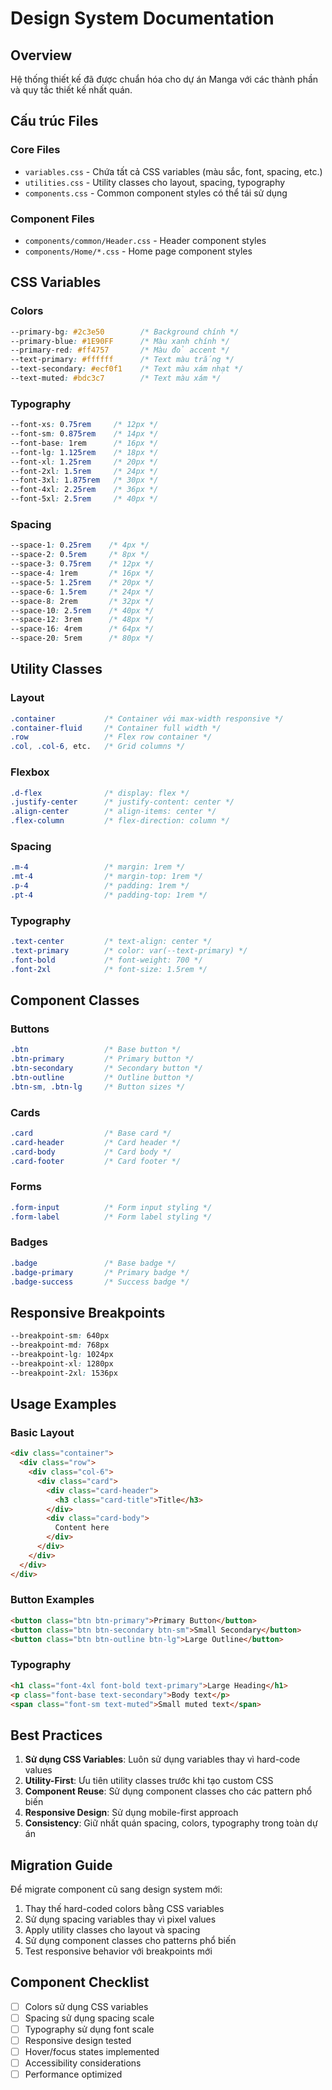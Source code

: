 # Design System Documentation

## Overview
Hệ thống thiết kế đã được chuẩn hóa cho dự án Manga với các thành phần và quy tắc thiết kế nhất quán.

## Cấu trúc Files

### Core Files
- `variables.css` - Chứa tất cả CSS variables (màu sắc, font, spacing, etc.)
- `utilities.css` - Utility classes cho layout, spacing, typography
- `components.css` - Common component styles có thể tái sử dụng

### Component Files  
- `components/common/Header.css` - Header component styles
- `components/Home/*.css` - Home page component styles

## CSS Variables

### Colors
```css
--primary-bg: #2c3e50        /* Background chính */
--primary-blue: #1E90FF      /* Màu xanh chính */
--primary-red: #ff4757       /* Màu đỏ accent */
--text-primary: #ffffff      /* Text màu trắng */
--text-secondary: #ecf0f1    /* Text màu xám nhạt */
--text-muted: #bdc3c7        /* Text màu xám */
```

### Typography
```css
--font-xs: 0.75rem     /* 12px */
--font-sm: 0.875rem    /* 14px */  
--font-base: 1rem      /* 16px */
--font-lg: 1.125rem    /* 18px */
--font-xl: 1.25rem     /* 20px */
--font-2xl: 1.5rem     /* 24px */
--font-3xl: 1.875rem   /* 30px */
--font-4xl: 2.25rem    /* 36px */
--font-5xl: 2.5rem     /* 40px */
```

### Spacing
```css
--space-1: 0.25rem    /* 4px */
--space-2: 0.5rem     /* 8px */
--space-3: 0.75rem    /* 12px */
--space-4: 1rem       /* 16px */
--space-5: 1.25rem    /* 20px */
--space-6: 1.5rem     /* 24px */
--space-8: 2rem       /* 32px */
--space-10: 2.5rem    /* 40px */
--space-12: 3rem      /* 48px */
--space-16: 4rem      /* 64px */
--space-20: 5rem      /* 80px */
```

## Utility Classes

### Layout
```css
.container           /* Container với max-width responsive */
.container-fluid     /* Container full width */
.row                 /* Flex row container */
.col, .col-6, etc.   /* Grid columns */
```

### Flexbox
```css
.d-flex              /* display: flex */
.justify-center      /* justify-content: center */
.align-center        /* align-items: center */
.flex-column         /* flex-direction: column */
```

### Spacing
```css
.m-4                 /* margin: 1rem */
.mt-4                /* margin-top: 1rem */
.p-4                 /* padding: 1rem */
.pt-4                /* padding-top: 1rem */
```

### Typography
```css
.text-center         /* text-align: center */
.text-primary        /* color: var(--text-primary) */
.font-bold           /* font-weight: 700 */
.font-2xl            /* font-size: 1.5rem */
```

## Component Classes

### Buttons
```css
.btn                 /* Base button */
.btn-primary         /* Primary button */
.btn-secondary       /* Secondary button */
.btn-outline         /* Outline button */
.btn-sm, .btn-lg     /* Button sizes */
```

### Cards
```css
.card                /* Base card */
.card-header         /* Card header */
.card-body           /* Card body */
.card-footer         /* Card footer */
```

### Forms
```css
.form-input          /* Form input styling */
.form-label          /* Form label styling */
```

### Badges
```css
.badge               /* Base badge */
.badge-primary       /* Primary badge */
.badge-success       /* Success badge */
```

## Responsive Breakpoints

```css
--breakpoint-sm: 640px
--breakpoint-md: 768px  
--breakpoint-lg: 1024px
--breakpoint-xl: 1280px
--breakpoint-2xl: 1536px
```

## Usage Examples

### Basic Layout
```html
<div class="container">
  <div class="row">
    <div class="col-6">
      <div class="card">
        <div class="card-header">
          <h3 class="card-title">Title</h3>
        </div>
        <div class="card-body">
          Content here
        </div>
      </div>
    </div>
  </div>
</div>
```

### Button Examples
```html
<button class="btn btn-primary">Primary Button</button>
<button class="btn btn-secondary btn-sm">Small Secondary</button>
<button class="btn btn-outline btn-lg">Large Outline</button>
```

### Typography
```html
<h1 class="font-4xl font-bold text-primary">Large Heading</h1>
<p class="font-base text-secondary">Body text</p>
<span class="font-sm text-muted">Small muted text</span>
```

## Best Practices

1. **Sử dụng CSS Variables**: Luôn sử dụng variables thay vì hard-code values
2. **Utility-First**: Ưu tiên utility classes trước khi tạo custom CSS
3. **Component Reuse**: Sử dụng component classes cho các pattern phổ biến
4. **Responsive Design**: Sử dụng mobile-first approach
5. **Consistency**: Giữ nhất quán spacing, colors, typography trong toàn dự án

## Migration Guide

Để migrate component cũ sang design system mới:

1. Thay thế hard-coded colors bằng CSS variables
2. Sử dụng spacing variables thay vì pixel values
3. Apply utility classes cho layout và spacing
4. Sử dụng component classes cho patterns phổ biến
5. Test responsive behavior với breakpoints mới

## Component Checklist

- [ ] Colors sử dụng CSS variables
- [ ] Spacing sử dụng spacing scale
- [ ] Typography sử dụng font scale  
- [ ] Responsive design tested
- [ ] Hover/focus states implemented
- [ ] Accessibility considerations
- [ ] Performance optimized